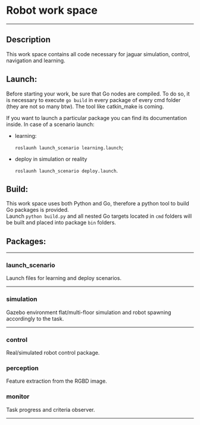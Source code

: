 # Robot work space
***
## Description
This work space contains all code necessary for jaguar simulation,
control, navigation and learning.

## Launch:
Before starting your work, be sure that Go nodes are compiled.
To do so, it is necessary to execute `go build` in every package 
of every cmd folder (they are not so many btw). The tool like 
catkin_make is coming.

If you want to launch a particular package you can find its documentation inside.
In case of a scenario launch:
* learning: 

    `roslaunh launch_scenario learning.launch`;
* deploy in simulation or reality
  
  `roslaunh launch_scenario deploy.launch`.

## Build:  
This work space uses both Python and Go, therefore a python tool to build Go packages is provided.  
Launch `python build.py` and all nested Go targets located in `cmd` folders will be built and placed into package `bin` folders.

## Packages:
***
### launch_scenario
Launch files for learning and deploy scenarios.
***
### simulation
Gazebo environment flat/multi-floor simulation and robot spawning accordingly to the task.
***
### control
Real/simulated robot control package.
### perception
Feature extraction from the RGBD image.
### monitor
Task progress and criteria observer.
***
